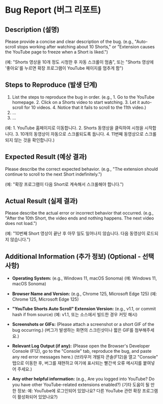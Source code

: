 # Bug Report (버그 리포트)

## Description (설명)

Please provide a concise and clear description of the bug.
(e.g., "Auto-scroll stops working after watching about 10 Shorts," or "Extension causes the YouTube page to freeze when a Short is liked.")

(예: "Shorts 영상을 10개 정도 시청한 후 자동 스크롤이 멈춤", 또는 "Shorts 영상에 '좋아요'를 누르면 확장 프로그램이 YouTube 페이지를 멈추게 함")

## Steps to Reproduce (발생 단계)

1.  List the steps to reproduce the bug in order.
    (e.g., 1. Go to the YouTube homepage. 2. Click on a Shorts video to start watching. 3. Let it auto-scroll for 10 videos. 4. Notice that it fails to scroll to the 11th video.)
2.  ...
3.  ...

(예: 1. YouTube 홈페이지로 이동합니다. 2. Shorts 동영상을 클릭하여 시청을 시작합니다. 3. 10개의 동영상이 자동으로 스크롤되도록 둡니다. 4. 11번째 동영상으로 스크롤되지 않는 것을 확인합니다.)

## Expected Result (예상 결과)

Please describe the correct expected behavior.
(e.g., "The extension should continue to scroll to the next Short indefinitely.")

(예: "확장 프로그램이 다음 Short로 계속해서 스크롤해야 합니다.")

## Actual Result (실제 결과)

Please describe the actual error or incorrect behavior that occurred.
(e.g., "After the 10th Short, the video ends and nothing happens. The next video does not load.")

(예: "10번째 Short 영상이 끝난 후 아무 일도 일어나지 않습니다. 다음 동영상이 로드되지 않습니다.")

## Additional Information (추가 정보) (Optional - 선택 사항)

* **Operating System:** (e.g., Windows 11, macOS Sonoma)
  (예: Windows 11, macOS Sonoma)

* **Browser Name and Version:** (e.g., Chrome 125, Microsoft Edge 125)
  (예: Chrome 125, Microsoft Edge 125)

* **"YouTube Shorts Auto Scroll" Extension Version:** (e.g., v1.1, or commit hash if from source)
  (예: v1.1, 또는 소스에서 빌드한 경우 커밋 해시)

* **Screenshots or GIFs:** (Please attach a screenshot or a short GIF of the bug occurring.)
  (버그가 발생하는 화면의 스크린샷이나 짧은 GIF를 첨부해주세요.)

* **Relevant Log Output (if any):** (Please open the Browser's Developer Console (F12), go to the "Console" tab, reproduce the bug, and paste any red error messages here.)
  (브라우저 개발자 콘솔(F12)을 열고 "Console" 탭으로 이동한 후, 버그를 재현하고 여기에 표시되는 빨간색 오류 메시지를 붙여넣어 주세요.)

* **Any other helpful information:** (e.g., Are you logged into YouTube? Do you have other YouTube-related extensions enabled?)
  (기타 도움이 될 만한 정보: 예: YouTube에 로그인되어 있었나요? 다른 YouTube 관련 확장 프로그램이 활성화되어 있었나요?)
